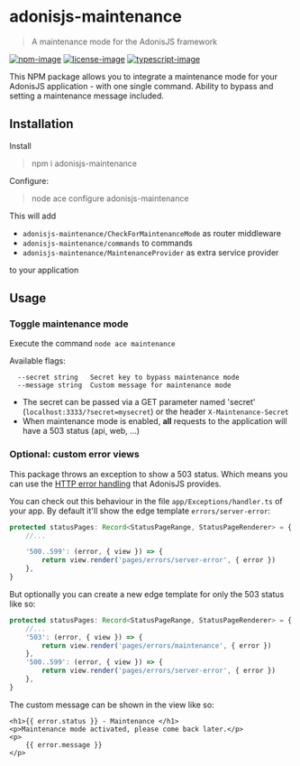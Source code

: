 # adonisjs-maintenance
> A maintenance mode for the AdonisJS framework

[![npm-image]][npm-url] [![license-image]][license-url] [![typescript-image]][typescript-url]

This NPM package allows you to integrate a maintenance mode for your AdonisJS application - with one single command. Ability to bypass and setting a maintenance message included.

## Installation

Install
> npm i adonisjs-maintenance

Configure:
> node ace configure adonisjs-maintenance

This will add

* `adonisjs-maintenance/CheckForMaintenanceMode` as router middleware
* `adonisjs-maintenance/commands` to commands
* `adonisjs-maintenance/MaintenanceProvider` as extra service provider

to your application

## Usage

### Toggle maintenance mode

Execute the command `node ace maintenance`

Available flags:
```
  --secret string   Secret key to bypass maintenance mode
  --message string  Custom message for maintenance mode
```

* The secret can be passed via a GET parameter named 'secret' (`localhost:3333/?secret=mysecret`) or the header `X-Maintenance-Secret`
* When maintenance mode is enabled, **all** requests to the application will have a 503 status (api, web, ...)

### Optional: custom error views

This package throws an exception to show a 503 status. Which means you can use the [HTTP error handling](https://docs.adonisjs.com/guides/exception-handling#status-pages) that AdonisJS provides.

You can check out this behaviour in the file  `app/Exceptions/handler.ts` of your app.
By default it'll show the edge template `errors/server-error`:

```ts
protected statusPages: Record<StatusPageRange, StatusPageRenderer> = {
    //...

    '500..599': (error, { view }) => {
        return view.render('pages/errors/server-error', { error })
    },
}
```

But optionally you can create a new edge template for only the 503 status like so:

```ts
protected statusPages: Record<StatusPageRange, StatusPageRenderer> = {
    //...
    '503': (error, { view }) => {
        return view.render('pages/errors/maintenance', { error })
    },
    '500..599': (error, { view }) => {
        return view.render('pages/errors/server-error', { error })
    },
}
```

The custom message can be shown in the view like so:

```edge
<h1>{{ error.status }} - Maintenance </h1>
<p>Maintenance mode activated, please come back later.</p>
<p>
    {{ error.message }}
</p>
```

[npm-image]: https://img.shields.io/npm/v/adonisjs-maintenance.svg?style=for-the-badge&logo=npm
[npm-url]: https://npmjs.org/package/adonisjs-maintenance "npm"

[license-image]: https://img.shields.io/npm/l/adonisjs-maintenance?color=blueviolet&style=for-the-badge
[license-url]: LICENSE.md "license"

[typescript-image]: https://img.shields.io/badge/Typescript-294E80.svg?style=for-the-badge&logo=typescript
[typescript-url]:  "typescript"